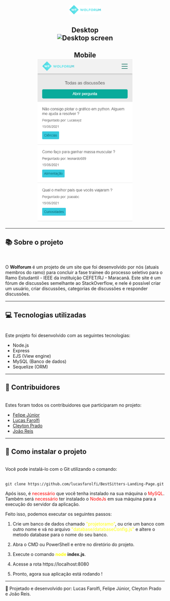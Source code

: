 <h1 align="center">
    <img src="./public/assets/wf.png" style="max-width:100px;" alt="Wolforum logo">
</h1>
<h2 align="center"> Desktop <br>
    <img src="./public/assets/preview-home.gif" alt="Desktop screen">
</h2>
<h2 align="center"> Mobile <br>
    <img src="./public/assets/preview-mobile.png" style="max-width:300px;" alt="Mobile screen">
</h2>

---

## 📚 Sobre o projeto
<br>

O **Wolforum** é um projeto de um site que foi desenvolvido por nós (atuais membros do ramo) para concluir a fase trainee do processo seletivo para o Ramo Estudantil - IEEE da instituição CEFET/RJ - Maracanã. Este site é um fórum de discussões semelhante ao StackOverflow, e nele é possível criar um usuário, criar discussões, categorias de discussões e responder discussões.

---
## 💻 Tecnologias utilizadas
<br>
Este projeto foi desenvolvido com as seguintes tecnologias:

- Node.js
- Express
- EJS (View engine)
- MySQL (Banco de dados)
- Sequelize (ORM)

---
## 👷 Contribuidores
<br>
Estes foram todos os contribuidores que participaram no projeto:

- [Felipe Júnior](https://github.com/felipe-junior)
- [Lucas Farolfi](https://github.com/felipe-junior)
- [Cleyton Prado](https://github.com/felipe-junior)
- [João Reis](https://github.com/felipe-junior)

---
## 📂 Como instalar o projeto
<br>
Você pode instalá-lo com o Git utilizando o comando:

```

git clone https://github.com/lucasfarolfi/BestSitters-Landing-Page.git

```
Após isso, é <span style="color:red;">necessário</span> que você tenha instalado na sua máquina o <span style="color:red;">MySQL</span>. Também será <span style="color:red;">necessário</span> ter instalado o <span style="color:red;">NodeJs</span> em sua máquina para a execução do servidor da aplicação.

Feito isso, podemos executar os seguintes passos:

1. Crie um banco de dados chamado <span style="color:yellow;">"projetoramo"</span>, ou crie um banco com outro nome e vá no arquivo <span style="color:yellow;">"database/databaseConfig.js"</span> e altere o metodo database para o nome do seu banco.

2. Abra o CMD ou PowerShell e entre no diretório do projeto.

3. Execute o comando **<span style="color:yellow;">node</span> index.js**.

4. Acesse a rota https://localhost:8080

5. Pronto, agora sua aplicação está rodando !

---
🚀 Projetado e desenvolvido por: Lucas Farolfi, Felipe Júnior, Cleyton Prado e João Reis.